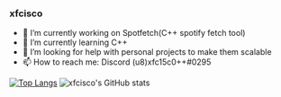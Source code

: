 ### xfcisco
- 🔭 I’m currently working on Spotfetch(C++ spotify fetch tool)
- 🌱 I’m currently learning C++
- 🤔 I’m looking for help with personal projects to make them scalable
- 📫 How to reach me: Discord (u8)xfc15c0++#0295

[![Top Langs](https://github-readme-stats.vercel.app/api/top-langs/?username=xfcisco&layout=compact)](https://github.com/xfcisco/github-readme-stats)
![xfcisco's GitHub stats](https://github-readme-stats.vercel.app/api?username=xfcisco&show_icons=true&theme=cobalt)
